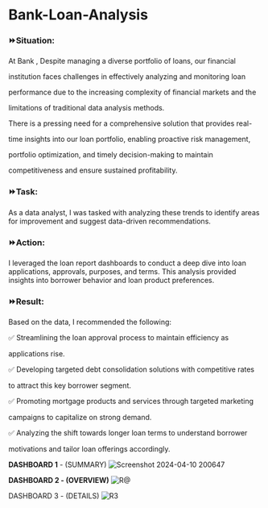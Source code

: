# Bank-Loan-Analysis

### ⏩Situation:

At Bank , Despite managing a diverse portfolio of loans, our financial

institution faces challenges in effectively analyzing and monitoring loan

performance due to the increasing complexity of financial markets and the

limitations of traditional data analysis methods.

There is a pressing need for a comprehensive solution that provides real-

time insights into our loan portfolio, enabling proactive risk management,

portfolio optimization, and timely decision-making to maintain

competitiveness and ensure sustained profitability.

### ⏩Task:

As a data analyst, I was tasked with analyzing these trends to identify areas for improvement and suggest data-driven recommendations.

### ⏩Action:

I leveraged the loan report dashboards to conduct a deep dive into loan applications, approvals, purposes, and terms. This analysis provided insights into borrower behavior and loan product preferences.

### ⏩Result:

Based on the data, I recommended the following:

✅ Streamlining the loan approval process to maintain efficiency as

applications rise.

✅ Developing targeted debt consolidation solutions with competitive rates

to attract this key borrower segment.

✅ Promoting mortgage products and services through targeted marketing

campaigns to capitalize on strong demand.

✅ Analyzing the shift towards longer loan terms to understand borrower

motivations and tailor loan offerings accordingly.

**DASHBOARD 1** - (SUMMARY)
![Screenshot 2024-04-10 200647](https://github.com/Anshi2809/Bank-Loan-Analysis/assets/147128756/249c92e8-2c65-4173-95e5-2e5897c08b9d)

**DASHBOARD 2 - (OVERVIEW)**
![R@](https://github.com/Sidhant-abhi/Bank-Loan-Analysis/assets/146129693/b57cf898-8be3-4436-9daa-86b4ff17fd15)

DASHBOARD 3 - (DETAILS)
![R3](https://github.com/Sidhant-abhi/Bank-Loan-Analysis/assets/146129693/6fdd1f49-4c32-41ff-8ae2-3c7d1a15f163)

